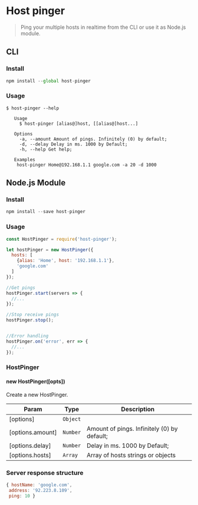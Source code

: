 # Host pinger

> Ping your multiple hosts in realtime from the CLI or use it as Node.js module.

## CLI

### Install

```javascript
npm install --global host-pinger
```

### Usage

```
$ host-pinger --help

   Usage
     $ host-pinger [alias@]host, [[alias@]host...]

   Options
     -a, --amount Amount of pings. Infinitely (0) by default;
     -d, --delay Delay in ms. 1000 by Default;
     -h, --help Get help;

   Examples
    host-pinger Home@192.168.1.1 google.com -a 20 -d 1000
```

## Node.js Module

### Install

```javascript
npm install --save host-pinger
```

### Usage

```javascript
const HostPinger = require('host-pinger');

let hostPinger = new HostPinger({
  hosts: [
    {alias: 'Home', host: '192.168.1.1'},
    'google.com'
  ]
});

//Get pings
hostPinger.start(servers => {
  //...
});

//Stop receive pings
hostPinger.stop();


//Error handling
hostPinger.on('error', err => {
  //...
});
```

### HostPinger

#### new HostPinger([opts])
Create a new HostPinger.

| Param | Type | Description |
| --- | --- | --- |
| [options] | <code>Object</code> |  |
| [options.amount] | <code>Number</code> | Amount of pings. Infinitely (0) by default; |
| [options.delay] | <code>Number</code> | Delay in ms. 1000 by Default; |
| [options.hosts] | <code>Array</code> | Array of hosts strings or objects |


### Server response structure

```javascript
{ hostName: 'google.com',
 address: '92.223.8.109',
 ping: 10 }
```

